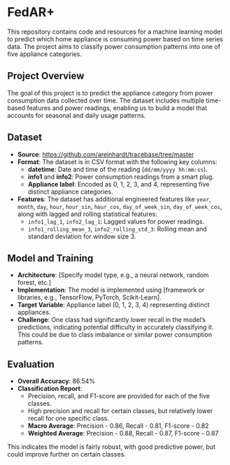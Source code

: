 
# FedAR+

This repository contains code and resources for a machine learning model to predict which home appliance is consuming power based on time series data. The project aims to classify power consumption patterns into one of five appliance categories.

## Project Overview

The goal of this project is to predict the appliance category from power consumption data collected over time. The dataset includes multiple time-based features and power readings, enabling us to build a model that accounts for seasonal and daily usage patterns.

## Dataset

- **Source**: https://github.com/areinhardt/tracebase/tree/master
- **Format**: The dataset is in CSV format with the following key columns:
  - **datetime**: Date and time of the reading (`dd/mm/yyyy hh:mm:ss`).
  - **info1** and **info2**: Power consumption readings from a smart plug.
  - **Appliance label**: Encoded as 0, 1, 2, 3, and 4, representing five distinct appliance categories.
- **Features**: The dataset has additional engineered features like `year`, `month`, `day`, `hour`, `hour_sin`, `hour_cos`, `day_of_week_sin`, `day_of_week_cos`, along with lagged and rolling statistical features:
  - `info1_lag_1`, `info2_lag_1`: Lagged values for power readings.
  - `info1_rolling_mean_3`, `info2_rolling_std_3`: Rolling mean and standard deviation for window size 3.

## Model and Training

- **Architecture**: [Specify model type, e.g., a neural network, random forest, etc.]
- **Implementation**: The model is implemented using [framework or libraries, e.g., TensorFlow, PyTorch, Scikit-Learn].
- **Target Variable**: Appliance label (0, 1, 2, 3, 4) representing distinct appliances.
- **Challenge**: One class had significantly lower recall in the model’s predictions, indicating potential difficulty in accurately classifying it. This could be due to class imbalance or similar power consumption patterns.

## Evaluation

- **Overall Accuracy**: 86.54%
- **Classification Report**:
  - Precision, recall, and F1-score are provided for each of the five classes.
  - High precision and recall for certain classes, but relatively lower recall for one specific class.
  - **Macro Average**: Precision - 0.86, Recall - 0.81, F1-score - 0.82
  - **Weighted Average**: Precision - 0.88, Recall - 0.87, F1-score - 0.87

This indicates the model is fairly robust, with good predictive power, but could improve further on certain classes.


